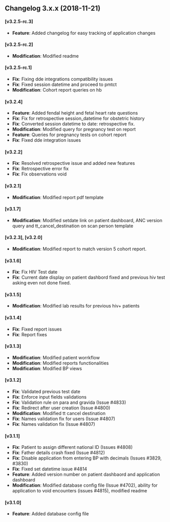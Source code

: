## Changelog 3.x.x (2018-11-21)
#### [v3.2.5-rc.3]
  * **Feature**: Added changelog for easy tracking of application changes
#### [v3.2.5-rc.2] 
  * **Modification**: Modified readme
#### [v3.2.5-rc.1] 
  * **Fix**: Fixing dde integrations compatibility issues
  * **Fix**: Fixed session datetime and proceed to pmtct
  * **Modification**: Cohort report queries on hb
#### [v3.2.4] 
  * **Feature**: Added fendal height and fetal heart rate questions
  * **Fix**: Fix for retrospective session_datetime for obstetric history
  * **Fix**: Converted session datetime to date: retrospective fix.
  * **Modification**: Modified query for pregnancy test on report
  * **Feature**: Queries for pregnancy tests on cohort report
  * **Fix**: Fixed dde integration issues
#### [v3.2.2] 
  * **Fix**: Resolved retrospective issue and added new features
  * **Fix**: Retrospective error fix
  * **Fix**: Fix observations void
#### [v3.2.1] 
  * **Modification**: Modified report pdf template
#### [v3.1.7] 
  * **Modification**: Modified setdate link on patient dashboard, ANC version query and tt_cancel_destination on scan person template
#### [v3.2.3], [v3.2.0] 
  * **Modification**: Modified report to match version 5 cohort report.
#### [v3.1.6] 
  * **Fix**: Fix HIV Test date
  * **Fix**: Current date display on patient dashbord fixed and previous hiv test asking even not done fixed.
#### [v3.1.5] 
  * **Modification**: Modified lab results for previous hiv+ patients
#### [v3.1.4] 
  * **Fix**: Fixed report issues
  * **Fix**: Report fixes
#### [v3.1.3]
  * **Modification**: Modified patient worrkflow
  * **Modification**: Modified reports functionalities
  * **Modification**: Modified BP views
#### [v3.1.2] 
  * **Fix**: Validated previous test date
  * **Fix**: Enforce input fields validations
  * **Fix**: Validation rule on para and gravida (Issue #4833)
  * **Fix**: Redirect after user creation (Issue #4800)
  * **Modification**: Modified tt cancel destination
  * **Fix**: Names validation fix for users (Issue #4807)
  * **Fix**: Names validation fix (Issue #4807)
#### [v3.1.1] 
  * **Fix**: Patient to assign different national ID (Issues #4808)
  * **Fix**: Father details crash fixed (Issue #4812)
  * **Fix**: Disable application from entering BP with decimals (Issues #3829, #3830)
  * **Fix**: Fixed set datetime issue #4814
  * **Feature**: Added version number on patient dashbaord and application dashboard
  * **Modification**: Modified database config file (Issue #4702), ability for application to void encounters (issues #4815), modified readme
#### [v3.1.0] 
  * **Feature**: Added database config file